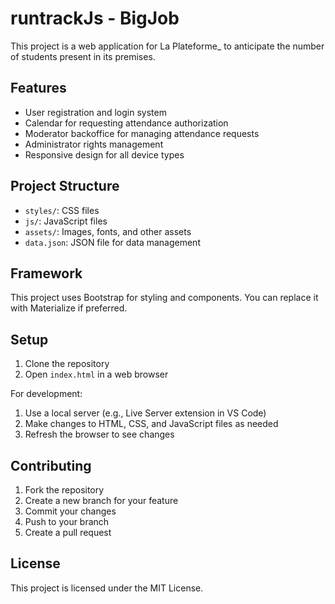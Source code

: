 # runtrackJs - BigJob

This project is a web application for La Plateforme_ to anticipate the number of students present in its premises.

## Features

- User registration and login system
- Calendar for requesting attendance authorization
- Moderator backoffice for managing attendance requests
- Administrator rights management
- Responsive design for all device types

## Project Structure

- `styles/`: CSS files
- `js/`: JavaScript files
- `assets/`: Images, fonts, and other assets
- `data.json`: JSON file for data management

## Framework

This project uses Bootstrap for styling and components. You can replace it with Materialize if preferred.

## Setup

1. Clone the repository
2. Open `index.html` in a web browser

For development:
1. Use a local server (e.g., Live Server extension in VS Code)
2. Make changes to HTML, CSS, and JavaScript files as needed
3. Refresh the browser to see changes

## Contributing

1. Fork the repository
2. Create a new branch for your feature
3. Commit your changes
4. Push to your branch
5. Create a pull request

## License

This project is licensed under the MIT License.